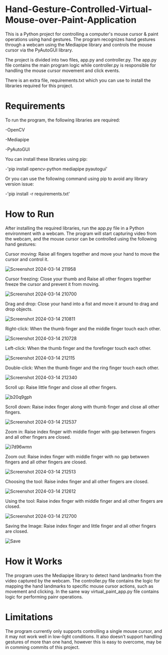 # Hand-Gesture-Controlled-Virtual-Mouse-over-Paint-Application
This is a Python project for controlling a computer's mouse cursor & paint operations using hand gestures. The program recognizes hand gestures through a webcam using the Mediapipe library and controls the mouse cursor via the PyAutoGUI library.

The project is divided into two files, app.py and controller.py. The app.py file contains the main program logic while controller.py is responsible for handling the mouse cursor movement and click events.

There is an extra file, requirements.txt which you can use to install the libraries required for this project.

 # Requirements
 To run the program, the following libraries are required:

-OpenCV

-Mediapipe

-PyAutoGUI


You can install these libraries using pip:

-'pip install opencv-python mediapipe pyautogui'

Or you can use the following command using pip to avoid any library version issue:

-'pip install -r requirements.txt'


# How to Run
After installing the required libraries, run the app.py file in a Python environment with a webcam. The program will start capturing video from the webcam, and the mouse cursor can be controlled using the following hand gestures:

Cursor moving: Raise all fingers together and move your hand to move the cursor and control it.

![Screenshot 2024-03-14 211958](https://github.com/MTanmaye/Hand-Gesture-Controlled-Virtual-Mouse-over-Paint-Application/assets/114095621/459d332e-404f-4a9a-bb37-d34320fef6dd)



Cursor freezing: Close your thumb and Raise all other fingers together freeze the cursor and prevent it from moving.

![Screenshot 2024-03-14 210700](https://github.com/MTanmaye/Hand-Gesture-Controlled-Virtual-Mouse-over-Paint-Application/assets/114095621/5fc382b3-c77f-46ff-a414-d322491611a2)


Drag and drop: Close your hand into a fist and move it around to drag and drop objects.

![Screenshot 2024-03-14 210811](https://github.com/MTanmaye/Hand-Gesture-Controlled-Virtual-Mouse-over-Paint-Application/assets/114095621/fe06ae91-15e4-45b6-97bb-2bcece1b26e2)


Right-click: When the thumb finger and the middle finger touch each other.

![Screenshot 2024-03-14 210728](https://github.com/MTanmaye/Hand-Gesture-Controlled-Virtual-Mouse-over-Paint-Application/assets/114095621/26728136-a45d-4972-9e4a-128312c0d1f6)


Left-click: When the thumb finger and the forefinger touch each other.

![Screenshot 2024-03-14 212115](https://github.com/MTanmaye/Hand-Gesture-Controlled-Virtual-Mouse-over-Paint-Application/assets/114095621/06dd5efa-9dc8-499b-a874-5fa956d3c2d4)


Double-click: When the thumb finger and the ring finger touch each other.

![Screenshot 2024-03-14 212340](https://github.com/MTanmaye/Hand-Gesture-Controlled-Virtual-Mouse-over-Paint-Application/assets/114095621/11d5f6fc-56f8-470e-ab5c-e6af560da8d5)


Scroll up: Raise little finger and close all other fingers.

![b20q9gph](https://github.com/MTanmaye/Hand-Gesture-Controlled-Virtual-Mouse-over-Paint-Application/assets/114095621/232f6130-f343-43a3-afb3-fb4cbeff0a3a)

Scroll down: Raise index finger along with thumb finger and close all other fingers.

 ![Screenshot 2024-03-14 212537](https://github.com/MTanmaye/Hand-Gesture-Controlled-Virtual-Mouse-over-Paint-Application/assets/114095621/7f6abc35-0c87-474e-a374-78a59a88022e)

Zoom in: Raise index finger with middle finger with gap betwwen fingers and all other fingers are closed.

![i7d96wmn](https://github.com/MTanmaye/Hand-Gesture-Controlled-Virtual-Mouse-over-Paint-Application/assets/114095621/433f030b-40f2-471f-8547-cb64bc00840e)


Zoom out: Raise index finger with middle finger with no gap betwwen fingers and all other fingers are closed.

![Screenshot 2024-03-14 212513](https://github.com/MTanmaye/Hand-Gesture-Controlled-Virtual-Mouse-over-Paint-Application/assets/114095621/eb0cce49-8c92-4882-a2e6-86e4226b4f6a)

 Choosing the tool: Raise index finger and all other fingers are closed.

![Screenshot 2024-03-14 212612](https://github.com/MTanmaye/Hand-Gesture-Controlled-Virtual-Mouse-over-Paint-Application/assets/114095621/7658146a-ade8-4e53-a532-a29e149394ca)

 
Using the tool: Raise index finger with middle finger and all other fingers are closed.

![Screenshot 2024-03-14 212700](https://github.com/MTanmaye/Hand-Gesture-Controlled-Virtual-Mouse-over-Paint-Application/assets/114095621/96ec2cc5-4129-4990-9e7c-58a23dcaf212)


Saving the Image: Raise index finger and little finger and all other fingers are closed.

![Save](https://github.com/MTanmaye/Hand-Gesture-Controlled-Virtual-Mouse-over-Paint-Application/assets/114095621/8ea7bb79-6d03-4b96-b62c-7973a549b4a3)

# How it Works
The program uses the Mediapipe library to detect hand landmarks from the video captured by the webcam. The controller.py file contains the logic for mapping the hand landmarks to specific mouse cursor actions, such as movement and clicking. In the same way virtual_paint_app.py file contains logic for performing painr operations.

# Limitations
The program currently only supports controlling a single mouse cursor, and it may not work well in low-light conditions. It also doesn't support handling gestures of more than one hand, however this is easy to overcome, may be in comming commits of this project.


